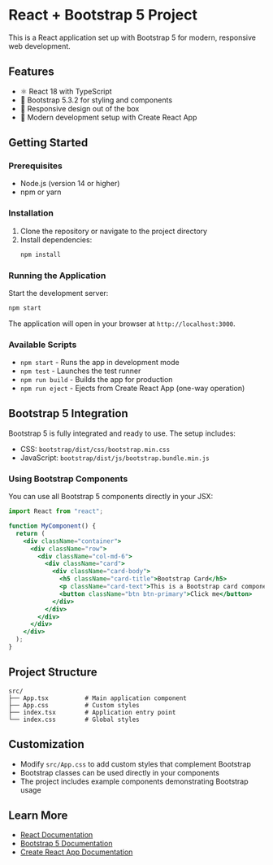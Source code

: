 # React + Bootstrap 5 Project

This is a React application set up with Bootstrap 5 for modern, responsive web development.

## Features

- ⚛️ React 18 with TypeScript
- 🎨 Bootstrap 5.3.2 for styling and components
- 📱 Responsive design out of the box
- 🚀 Modern development setup with Create React App

## Getting Started

### Prerequisites

- Node.js (version 14 or higher)
- npm or yarn

### Installation

1. Clone the repository or navigate to the project directory
2. Install dependencies:
   ```bash
   npm install
   ```

### Running the Application

Start the development server:

```bash
npm start
```

The application will open in your browser at `http://localhost:3000`.

### Available Scripts

- `npm start` - Runs the app in development mode
- `npm test` - Launches the test runner
- `npm run build` - Builds the app for production
- `npm run eject` - Ejects from Create React App (one-way operation)

## Bootstrap 5 Integration

Bootstrap 5 is fully integrated and ready to use. The setup includes:

- CSS: `bootstrap/dist/css/bootstrap.min.css`
- JavaScript: `bootstrap/dist/js/bootstrap.bundle.min.js`

### Using Bootstrap Components

You can use all Bootstrap 5 components directly in your JSX:

```jsx
import React from "react";

function MyComponent() {
  return (
    <div className="container">
      <div className="row">
        <div className="col-md-6">
          <div className="card">
            <div className="card-body">
              <h5 className="card-title">Bootstrap Card</h5>
              <p className="card-text">This is a Bootstrap card component.</p>
              <button className="btn btn-primary">Click me</button>
            </div>
          </div>
        </div>
      </div>
    </div>
  );
}
```

## Project Structure

```
src/
├── App.tsx          # Main application component
├── App.css          # Custom styles
├── index.tsx        # Application entry point
└── index.css        # Global styles
```

## Customization

- Modify `src/App.css` to add custom styles that complement Bootstrap
- Bootstrap classes can be used directly in your components
- The project includes example components demonstrating Bootstrap usage

## Learn More

- [React Documentation](https://reactjs.org/)
- [Bootstrap 5 Documentation](https://getbootstrap.com/docs/5.3/)
- [Create React App Documentation](https://facebook.github.io/create-react-app/docs/getting-started)
